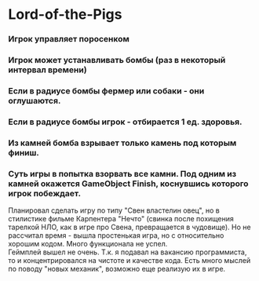 # Lord-of-the-Pigs

### Игрок управляет поросенком
### Игрок может устанавливать бомбы (раз в некоторый интервал времени)
### Если в радиусе бомбы фермер или собаки - они оглушаются. 
### Если в радиусе бомбы игрок - отбирается 1 ед. здоровья. 
### Из камней бомба взрывает только камень под которым финиш.
### Суть игры в попытка взорвать все камни. Под одним из камней окажется GameObject Finish, коснувшись которого игрок побеждает. 

Планировал сделать игру по типу "Свен властелин овец", но в стилистике фильме Карпентера "Нечто" (свинка после похищения тарелкой НЛО, как в игре про Свена, превращается в чудовище). Но не рассчитал время - вышла простенькая игра, но с относительно хорошим кодом. Много функционала не успел. <br />
Геймплей вышел не очень. Т.к. я подавал на вакансию программиста, то и концентрировался на чистоте и качестве кода. Есть много мыслей по поводу "новых механик", возможно еще реализую их в игре. 
